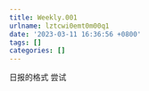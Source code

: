 ```yaml
---
title: Weekly.001
urlname: lztcwi0emt0m00q1
date: '2023-03-11 16:36:56 +0800'
tags: []
categories: []
---
```


日报的格式
尝试
